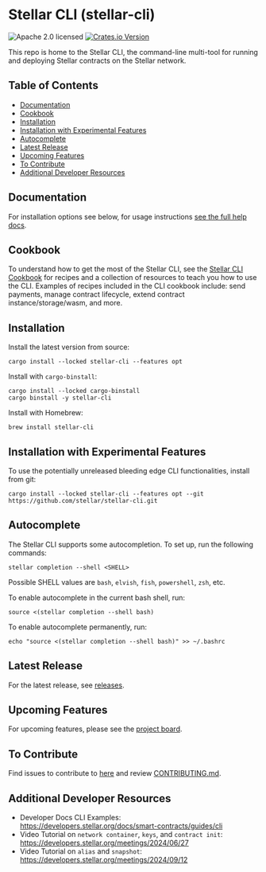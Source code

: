 # Stellar CLI (stellar-cli)

![Apache 2.0 licensed](https://img.shields.io/badge/license-apache%202.0-blue.svg)
[![Crates.io Version](https://img.shields.io/crates/v/stellar-cli?label=version&amp;color=04ac5b)](https://crates.io/crates/stellar-cli)

This repo is home to the Stellar CLI, the command-line multi-tool for running and deploying Stellar contracts on the Stellar network.


## Table of Contents

- [Documentation](#documentation)
- [Cookbook](#cookbook)
- [Installation](#installation)
- [Installation with Experimental Features](#installation-with-experimental-features)
- [Autocomplete](#autocomplete)
- [Latest Release](#latest-release)
- [Upcoming Features](#upcoming-features)
- [To Contribute](#to-contribute)
- [Additional Developer Resources](#additional-developer-resources)



## Documentation

For installation options see below, for usage instructions [see the full help docs](FULL_HELP_DOCS.md).

## Cookbook
To understand how to get the most of the Stellar CLI, see the [Stellar CLI Cookbook](https://github.com/stellar/stellar-cli/tree/main/cookbook) for recipes and a collection of resources to teach you how to use the CLI. Examples of recipes included in the CLI cookbook include: send payments, manage contract lifecycle, extend contract instance/storage/wasm, and more.

## Installation
Install the latest version from source:
```
cargo install --locked stellar-cli --features opt
```

Install with `cargo-binstall`:
```
cargo install --locked cargo-binstall
cargo binstall -y stellar-cli
```

Install with Homebrew:

```
brew install stellar-cli
```

## Installation with Experimental Features
To use the potentially unreleased bleeding edge CLI functionalities, install from git:
```
cargo install --locked stellar-cli --features opt --git https://github.com/stellar/stellar-cli.git
```

## Autocomplete
The Stellar CLI supports some autocompletion. To set up, run the following commands:

```
stellar completion --shell <SHELL>
```
Possible SHELL values are `bash`, `elvish`, `fish`, `powershell`, `zsh`, etc.

To enable autocomplete in the current bash shell, run:
```
source <(stellar completion --shell bash)
```

To enable autocomplete permanently, run:
```
echo "source <(stellar completion --shell bash)" >> ~/.bashrc
```

## Latest Release
For the latest release, see [releases](https://github.com/stellar/stellar-cli/releases).

## Upcoming Features
For upcoming features, please see the [project board](https://github.com/orgs/stellar/projects/50).

## To Contribute
Find issues to contribute to [here](https://github.com/stellar/stellar-cli/contribute) and review [CONTRIBUTING.md](/CONTRIBUTING.md).

## Additional Developer Resources
- Developer Docs CLI Examples: https://developers.stellar.org/docs/smart-contracts/guides/cli
- Video Tutorial on `network container`, `keys`, and `contract init`: https://developers.stellar.org/meetings/2024/06/27
- Video Tutorial on `alias` and `snapshot`: https://developers.stellar.org/meetings/2024/09/12
